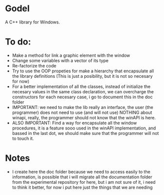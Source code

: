 # Godel
A C++ library for Windows.

# To do:
- Make a method for link a graphic element with the window
- Change some variables with a vector of its type
- Re-factorize the code
- Try to use the OOP propeties for make a hierarchy that encapsulate all the library definitions (This is just a posibility, but it is not so necesary for now)
- For a better implementation of all the classes, instead of initialize the necesary values in the same class declaration, we can overcharge the constructors for each necesary case, i go to document this in the doc folder
- IMPORTANT: we need to make the lib really an interface, the user (the programmer) does not need to use (and will not use) NOTHING about winapi, really, the programmer should not know that the winAPI is here.
- ALSO IMPORTANT: Find a way for encapsulate all the window procedures, it is a feature sooo used in the winAPI implementation, and bassed in the last dot, we should make sure that the programmer will not to touch it.

# Notes
- I create here the doc folder because we need to access easily to the information, is possible that i will migrate all the documentation folder from the experimental repository for here, but i am not sure of it, i need to think it better, for now i put here just the things that we are needing